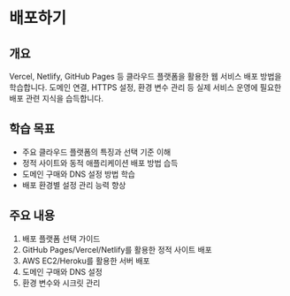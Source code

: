 # 배포하기

## 개요
Vercel, Netlify, GitHub Pages 등 클라우드 플랫폼을 활용한 웹 서비스 배포 방법을 학습합니다. 도메인 연결, HTTPS 설정, 환경 변수 관리 등 실제 서비스 운영에 필요한 배포 관련 지식을 습득합니다.

## 학습 목표
- 주요 클라우드 플랫폼의 특징과 선택 기준 이해
- 정적 사이트와 동적 애플리케이션 배포 방법 습득
- 도메인 구매와 DNS 설정 방법 학습
- 배포 환경별 설정 관리 능력 향상

## 주요 내용
1. 배포 플랫폼 선택 가이드
2. GitHub Pages/Vercel/Netlify를 활용한 정적 사이트 배포
3. AWS EC2/Heroku를 활용한 서버 배포
4. 도메인 구매와 DNS 설정
5. 환경 변수와 시크릿 관리